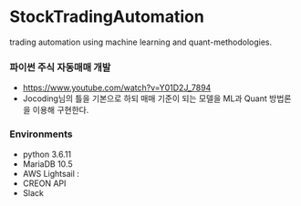 # StockTradingAutomation
trading automation using machine learning and quant-methodologies.

### 파이썬 주식 자동매매 개발
* https://www.youtube.com/watch?v=Y01D2J_7894
* Jocoding님의 틀을 기본으로 하되 매매 기준이 되는 모델을 ML과 Quant 방법론을 이용해 구현한다.

### Environments
* python 3.6.11
* MariaDB 10.5
* AWS Lightsail :
* CREON API
* Slack
